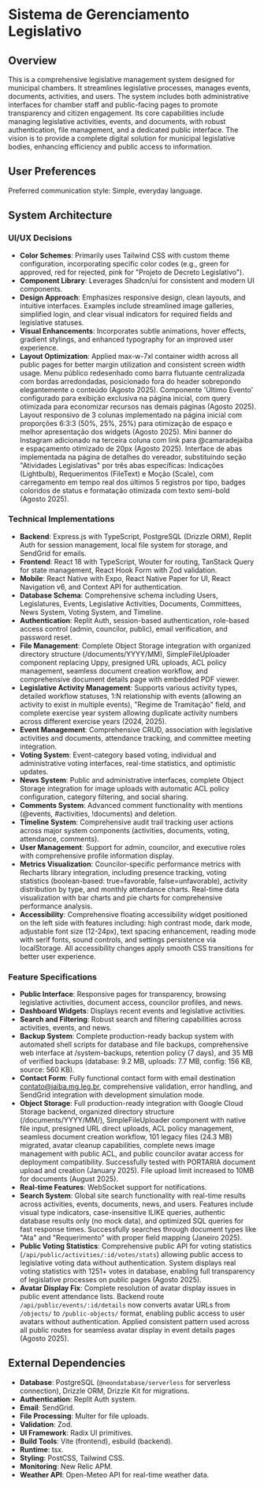 # Sistema de Gerenciamento Legislativo

## Overview
This is a comprehensive legislative management system designed for municipal chambers. It streamlines legislative processes, manages events, documents, activities, and users. The system includes both administrative interfaces for chamber staff and public-facing pages to promote transparency and citizen engagement. Its core capabilities include managing legislative activities, events, and documents, with robust authentication, file management, and a dedicated public interface. The vision is to provide a complete digital solution for municipal legislative bodies, enhancing efficiency and public access to information.

## User Preferences
Preferred communication style: Simple, everyday language.

## System Architecture

### UI/UX Decisions
- **Color Schemes**: Primarily uses Tailwind CSS with custom theme configuration, incorporating specific color codes (e.g., green for approved, red for rejected, pink for "Projeto de Decreto Legislativo").
- **Component Library**: Leverages Shadcn/ui for consistent and modern UI components.
- **Design Approach**: Emphasizes responsive design, clean layouts, and intuitive interfaces. Examples include streamlined image galleries, simplified login, and clear visual indicators for required fields and legislative statuses.
- **Visual Enhancements**: Incorporates subtle animations, hover effects, gradient stylings, and enhanced typography for an improved user experience.
- **Layout Optimization**: Applied max-w-7xl container width across all public pages for better margin utilization and consistent screen width usage. Menu público redesenhado como barra flutuante centralizada com bordas arredondadas, posicionado fora do header sobrepondo elegantemente o conteúdo (Agosto 2025). Componente 'Último Evento' configurado para exibição exclusiva na página inicial, com query otimizada para economizar recursos nas demais páginas (Agosto 2025). Layout responsivo de 3 colunas implementado na página inicial com proporções 6:3:3 (50%, 25%, 25%) para otimização de espaço e melhor apresentação dos widgets (Agosto 2025). Mini banner do Instagram adicionado na terceira coluna com link para @camaradejaiba e espaçamento otimizado de 20px (Agosto 2025). Interface de abas implementada na página de detalhes do vereador, substituindo seção "Atividades Legislativas" por três abas específicas: Indicações (Lightbulb), Requerimentos (FileText) e Moção (Scale), com carregamento em tempo real dos últimos 5 registros por tipo, badges coloridos de status e formatação otimizada com texto semi-bold (Agosto 2025).

### Technical Implementations
- **Backend**: Express.js with TypeScript, PostgreSQL (Drizzle ORM), Replit Auth for session management, local file system for storage, and SendGrid for emails.
- **Frontend**: React 18 with TypeScript, Wouter for routing, TanStack Query for state management, React Hook Form with Zod validation.
- **Mobile**: React Native with Expo, React Native Paper for UI, React Navigation v6, and Context API for authentication.
- **Database Schema**: Comprehensive schema including Users, Legislatures, Events, Legislative Activities, Documents, Committees, News System, Voting System, and Timeline.
- **Authentication**: Replit Auth, session-based authentication, role-based access control (admin, councilor, public), email verification, and password reset.
- **File Management**: Complete Object Storage integration with organized directory structure (/documents/YYYY/MM), SimpleFileUploader component replacing Uppy, presigned URL uploads, ACL policy management, seamless document creation workflow, and comprehensive document details page with embedded PDF viewer.
- **Legislative Activity Management**: Supports various activity types, detailed workflow statuses, 1:N relationship with events (allowing an activity to exist in multiple events), "Regime de Tramitação" field, and complete exercise year system allowing duplicate activity numbers across different exercise years (2024, 2025).
- **Event Management**: Comprehensive CRUD, association with legislative activities and documents, attendance tracking, and committee meeting integration.
- **Voting System**: Event-category based voting, individual and administrative voting interfaces, real-time statistics, and optimistic updates.
- **News System**: Public and administrative interfaces, complete Object Storage integration for image uploads with automatic ACL policy configuration, category filtering, and social sharing.
- **Comments System**: Advanced comment functionality with mentions (@events, #activities, !documents) and deletion.
- **Timeline System**: Comprehensive audit trail tracking user actions across major system components (activities, documents, voting, attendance, comments).
- **User Management**: Support for admin, councilor, and executive roles with comprehensive profile information display.
- **Metrics Visualization**: Councilor-specific performance metrics with Recharts library integration, including presence tracking, voting statistics (boolean-based: true=favorable, false=unfavorable), activity distribution by type, and monthly attendance charts. Real-time data visualization with bar charts and pie charts for comprehensive performance analysis.
- **Accessibility**: Comprehensive floating accessibility widget positioned on the left side with features including: high contrast mode, dark mode, adjustable font size (12-24px), text spacing enhancement, reading mode with serif fonts, sound controls, and settings persistence via localStorage. All accessibility changes apply smooth CSS transitions for better user experience.

### Feature Specifications
- **Public Interface**: Responsive pages for transparency, browsing legislative activities, document access, councilor profiles, and news.
- **Dashboard Widgets**: Displays recent events and legislative activities.
- **Search and Filtering**: Robust search and filtering capabilities across activities, events, and news.
- **Backup System**: Complete production-ready backup system with automated shell scripts for database and file backups, comprehensive web interface at /system-backups, retention policy (7 days), and 35 MB of verified backups (database: 9.2 MB, uploads: 7.7 MB, config: 156 KB, source: 560 KB).
- **Contact Form**: Fully functional contact form with email destination contato@jaiba.mg.leg.br, comprehensive validation, error handling, and SendGrid integration with development simulation mode.
- **Object Storage**: Full production-ready integration with Google Cloud Storage backend, organized directory structure (/documents/YYYY/MM/), SimpleFileUploader component with native file input, presigned URL direct uploads, ACL policy management, seamless document creation workflow, 101 legacy files (24.3 MB) migrated, avatar cleanup capabilities, complete news image management with public ACL, and public councilor avatar access for deployment compatibility. Successfully tested with PORTARIA document upload and creation (January 2025). File upload limit increased to 10MB for documents (August 2025).
- **Real-time Features**: WebSocket support for notifications.
- **Search System**: Global site search functionality with real-time results across activities, events, documents, news, and users. Features include visual type indicators, case-insensitive ILIKE queries, authentic database results only (no mock data), and optimized SQL queries for fast response times. Successfully searches through document types like "Ata" and "Requerimento" with proper field mapping (Janeiro 2025).
- **Public Voting Statistics**: Comprehensive public API for voting statistics (`/api/public/activities/:id/votes/stats`) allowing public access to legislative voting data without authentication. System displays real voting statistics with 1251+ votes in database, enabling full transparency of legislative processes on public pages (Agosto 2025).
- **Avatar Display Fix**: Complete resolution of avatar display issues in public event attendance lists. Backend route `/api/public/events/:id/details` now converts avatar URLs from `/objects/` to `/public-objects/` format, enabling public access to user avatars without authentication. Applied consistent pattern used across all public routes for seamless avatar display in event details pages (Agosto 2025).

## External Dependencies
- **Database**: PostgreSQL (`@neondatabase/serverless` for serverless connection), Drizzle ORM, Drizzle Kit for migrations.
- **Authentication**: Replit Auth system.
- **Email**: SendGrid.
- **File Processing**: Multer for file uploads.
- **Validation**: Zod.
- **UI Framework**: Radix UI primitives.
- **Build Tools**: Vite (frontend), esbuild (backend).
- **Runtime**: tsx.
- **Styling**: PostCSS, Tailwind CSS.
- **Monitoring**: New Relic APM.
- **Weather API**: Open-Meteo API for real-time weather data.